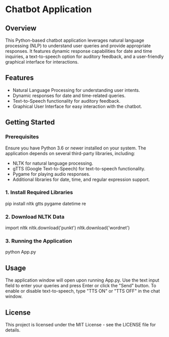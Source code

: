 # Chatbot Application

## Overview
This Python-based chatbot application leverages natural language processing (NLP) to understand user queries and provide appropriate responses. It features dynamic response capabilities for date and time inquiries, a text-to-speech option for auditory feedback, and a user-friendly graphical interface for interactions.

## Features
- Natural Language Processing for understanding user intents.
- Dynamic responses for date and time-related queries.
- Text-to-Speech functionality for auditory feedback.
- Graphical User Interface for easy interaction with the chatbot.

## Getting Started

### Prerequisites
Ensure you have Python 3.6 or newer installed on your system. The application depends on several third-party libraries, including:
- NLTK for natural language processing.
- gTTS (Google Text-to-Speech) for text-to-speech functionality.
- Pygame for playing audio responses.
- Additional libraries for date, time, and regular expression support.

### 1. Install Required Libraries
pip install nltk gtts pygame datetime re

### 2. Download NLTK Data
import nltk
nltk.download('punkt')
nltk.download('wordnet')

### 3. Running the Application
python App.py

## Usage
The application window will open upon running App.py.
Use the text input field to enter your queries and press Enter or click the "Send" button.
To enable or disable text-to-speech, type "TTS ON" or "TTS OFF" in the chat window.

## License
This project is licensed under the MIT License - see the LICENSE file for details.
